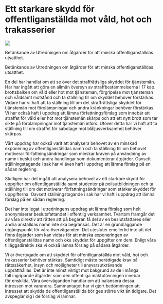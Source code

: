 # Ett starkare skydd för offentliganställda mot våld, hot och trakasserier

![](/contentassets/8b0c99fc7d524de7b14d0b366e517cd6/sou20241-omslag.png?width=150&quality=85)

Betänkande av Utredningen om åtgärder för att minska offentliganställdas utsatthet.

Betänkande av Utredningen om åtgärder för att minska offentliganställdas utsatthet.

En del har handlat om att se över det straffrättsliga skyddet för tjänstemän. Här har ingått att göra en allmän översyn av straffbestämmelserna i 17 kap. brottsbalken om våld eller hot mot tjänsteman, förgripelse mot tjänsteman och våldsamt motstånd och ta ställning till om skyddet behöver förstärkas. Vidare har vi haft att ta ställning till om det straffrättsliga skyddet för tjänstemän mot förolämpningar och andra kränkningar behöver förstärkas. Vi har också haft i uppdrag att lämna författningsförslag som innebär att straffet för våld eller hot mot tjänstemän skärps och att ett nytt brott som tar sikte på förolämpningar mot tjänstemän införs. Utöver detta har vi haft att ta ställning till om straffet för sabotage mot blåljusverksamhet behöver skärpas.

Vårt uppdrag har också varit att analysera behovet av en minskad exponering av offentliganställdas namn och ta ställning till om behovet motiverar författningsändringar som minskar kraven på användning av namn i beslut och andra handlingar som dokumenterar åtgärder. Oavsett ställningstagande i sak har vi även haft i uppdrag att lämna förslag på en sådan reglering.

Slutligen har det ingått att analysera behovet av ett starkare skydd för uppgifter om offentliganställda samt studenter på polisutbildningen och ta ställning till om det motiverar författningsändringar som stärker skyddet för uppgifterna. Oavsett ställningstagande i sak har vi haft i uppdrag att lämna förslag på en sådan reglering.

Det har inte legat i utredningens uppdrag att lämna förslag som helt anonymiserar beslutsfattandet i offentlig verksamhet. Tvärtom framgår det av våra direktiv att rätten att på begäran få del av en beslutsfattares eller andra anställdas namn inte ska begränsas. Det är en grundläggande utgångspunkt för våra överväganden. Det utesluter emellertid inte att det finns åtgärder som kan vidtas för att minska exponeringen av offentliganställdas namn och öka skyddet för uppgifter om dem. Enligt våra tilläggsdirektiv ska vi också lämna förslag på sådana åtgärder.

Vi är övertygade om att skyddet för offentliganställda mot våld, hot och trakasserier behöver stärkas. Samtidigt måste berättigade krav på rättssäkerhet, insyn och möjligheter till ansvarsutkrävande upprätthållas. Det är inte minst viktigt mot bakgrund av de i många fall ingripande åtgärder som den offentliga maktutövningen innebär för enskilda. Våra överväganden handlar om att balansera dessa intressen mot varandra. Sammantaget har vi gjort bedömningen att intresset att skydda de offentliganställda bör ges större vikt än tidigare. Det avspeglar sig i de förslag vi lämnar.
